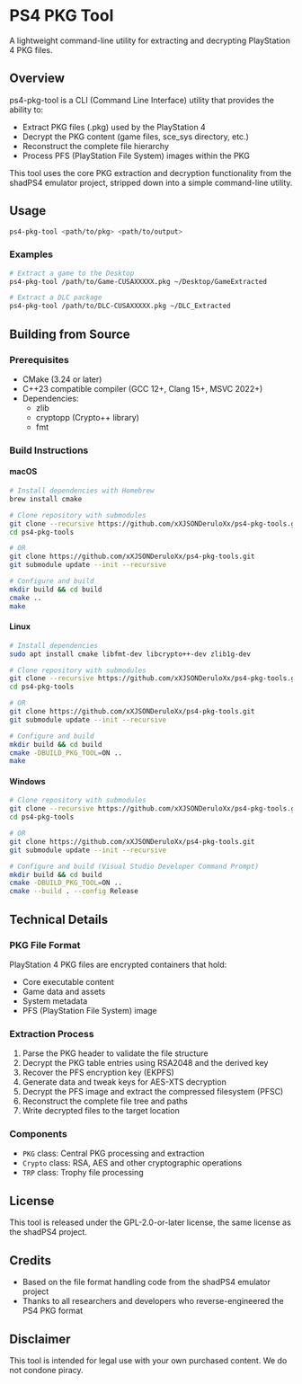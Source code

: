 # PS4 PKG Tool

A lightweight command-line utility for extracting and decrypting PlayStation 4 PKG files.

## Overview

ps4-pkg-tool is a CLI (Command Line Interface) utility that provides the ability to:

- Extract PKG files (.pkg) used by the PlayStation 4
- Decrypt the PKG content (game files, sce_sys directory, etc.)
- Reconstruct the complete file hierarchy
- Process PFS (PlayStation File System) images within the PKG

This tool uses the core PKG extraction and decryption functionality from the shadPS4 emulator project, stripped down into a simple command-line utility.

## Usage

```bash
ps4-pkg-tool <path/to/pkg> <path/to/output>
```

### Examples

```bash
# Extract a game to the Desktop
ps4-pkg-tool /path/to/Game-CUSAXXXXX.pkg ~/Desktop/GameExtracted

# Extract a DLC package
ps4-pkg-tool /path/to/DLC-CUSAXXXXX.pkg ~/DLC_Extracted
```

## Building from Source

### Prerequisites

- CMake (3.24 or later)
- C++23 compatible compiler (GCC 12+, Clang 15+, MSVC 2022+)
- Dependencies:
  - zlib
  - cryptopp (Crypto++ library)
  - fmt

### Build Instructions

#### macOS

```bash
# Install dependencies with Homebrew
brew install cmake

# Clone repository with submodules
git clone --recursive https://github.com/xXJSONDeruloXx/ps4-pkg-tools.git
cd ps4-pkg-tools

# OR
git clone https://github.com/xXJSONDeruloXx/ps4-pkg-tools.git
git submodule update --init --recursive

# Configure and build
mkdir build && cd build
cmake ..
make
```

#### Linux

```bash
# Install dependencies
sudo apt install cmake libfmt-dev libcrypto++-dev zlib1g-dev

# Clone repository with submodules
git clone --recursive https://github.com/xXJSONDeruloXx/ps4-pkg-tools.git
cd ps4-pkg-tools

# OR
git clone https://github.com/xXJSONDeruloXx/ps4-pkg-tools.git
git submodule update --init --recursive

# Configure and build
mkdir build && cd build
cmake -DBUILD_PKG_TOOL=ON ..
make
```

#### Windows

```bash
# Clone repository with submodules
git clone --recursive https://github.com/xXJSONDeruloXx/ps4-pkg-tools.git
cd ps4-pkg-tools

# OR
git clone https://github.com/xXJSONDeruloXx/ps4-pkg-tools.git
git submodule update --init --recursive

# Configure and build (Visual Studio Developer Command Prompt)
mkdir build && cd build
cmake -DBUILD_PKG_TOOL=ON ..
cmake --build . --config Release
```

## Technical Details

### PKG File Format

PlayStation 4 PKG files are encrypted containers that hold:
- Core executable content
- Game data and assets
- System metadata
- PFS (PlayStation File System) image

### Extraction Process

1. Parse the PKG header to validate the file structure
2. Decrypt the PKG table entries using RSA2048 and the derived key
3. Recover the PFS encryption key (EKPFS)
4. Generate data and tweak keys for AES-XTS decryption
5. Decrypt the PFS image and extract the compressed filesystem (PFSC)
6. Reconstruct the complete file tree and paths
7. Write decrypted files to the target location

### Components

- `PKG` class: Central PKG processing and extraction
- `Crypto` class: RSA, AES and other cryptographic operations
- `TRP` class: Trophy file processing

## License

This tool is released under the GPL-2.0-or-later license, the same license as the shadPS4 project.

## Credits

- Based on the file format handling code from the shadPS4 emulator project
- Thanks to all researchers and developers who reverse-engineered the PS4 PKG format

## Disclaimer

This tool is intended for legal use with your own purchased content. We do not condone piracy.